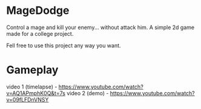 # MageDodge
Control a mage and kill your enemy... without attack him. A simple 2d game made for a college project. 

Fell free to use this project any way you want.

# Gameplay
video 1 (timelapse) - https://www.youtube.com/watch?v=AQ1APmphK0Q&t=7s
video 2 (demo) - https://www.youtube.com/watch?v=09fLFDnVNSY
